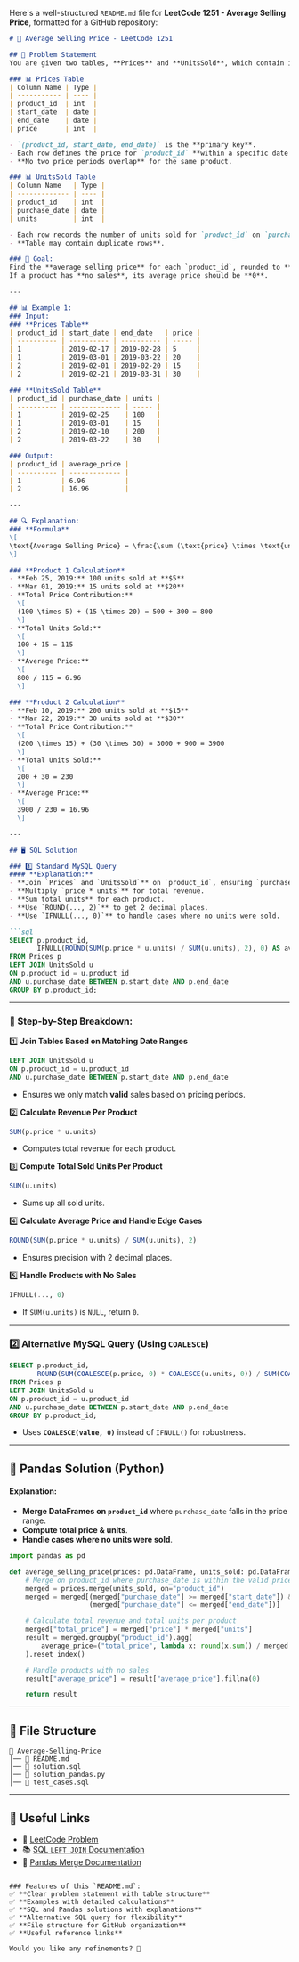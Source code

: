 Here's a well-structured `README.md` file for **LeetCode 1251 - Average Selling Price**, formatted for a GitHub repository:

```md
# 🛒 Average Selling Price - LeetCode 1251

## 📌 Problem Statement
You are given two tables, **Prices** and **UnitsSold**, which contain information about product pricing and sales.

### 📊 Prices Table
| Column Name | Type |
| ----------- | ---- |
| product_id  | int  |
| start_date  | date |
| end_date    | date |
| price       | int  |

- `(product_id, start_date, end_date)` is the **primary key**.
- Each row defines the price for `product_id` **within a specific date range**.
- **No two price periods overlap** for the same product.

### 📊 UnitsSold Table
| Column Name   | Type |
| ------------- | ---- |
| product_id    | int  |
| purchase_date | date |
| units         | int  |

- Each row records the number of units sold for `product_id` on `purchase_date`.
- **Table may contain duplicate rows**.

### 🔢 Goal:
Find the **average selling price** for each `product_id`, rounded to **2 decimal places**.  
If a product has **no sales**, its average price should be **0**.

---

## 📊 Example 1:
### Input:
### **Prices Table**
| product_id | start_date | end_date   | price |
| ---------- | ---------- | ---------- | ----- |
| 1          | 2019-02-17 | 2019-02-28 | 5     |
| 1          | 2019-03-01 | 2019-03-22 | 20    |
| 2          | 2019-02-01 | 2019-02-20 | 15    |
| 2          | 2019-02-21 | 2019-03-31 | 30    |

### **UnitsSold Table**
| product_id | purchase_date | units |
| ---------- | ------------- | ----- |
| 1          | 2019-02-25    | 100   |
| 1          | 2019-03-01    | 15    |
| 2          | 2019-02-10    | 200   |
| 2          | 2019-03-22    | 30    |

### Output:
| product_id | average_price |
| ---------- | ------------- |
| 1          | 6.96          |
| 2          | 16.96         |

---

## 🔍 Explanation:
### **Formula**
\[
\text{Average Selling Price} = \frac{\sum (\text{price} \times \text{units sold})}{\sum (\text{units sold})}
\]

### **Product 1 Calculation**
- **Feb 25, 2019:** 100 units sold at **$5**
- **Mar 01, 2019:** 15 units sold at **$20**
- **Total Price Contribution:**  
  \[
  (100 \times 5) + (15 \times 20) = 500 + 300 = 800
  \]
- **Total Units Sold:**  
  \[
  100 + 15 = 115
  \]
- **Average Price:**  
  \[
  800 / 115 = 6.96
  \]

### **Product 2 Calculation**
- **Feb 10, 2019:** 200 units sold at **$15**
- **Mar 22, 2019:** 30 units sold at **$30**
- **Total Price Contribution:**  
  \[
  (200 \times 15) + (30 \times 30) = 3000 + 900 = 3900
  \]
- **Total Units Sold:**  
  \[
  200 + 30 = 230
  \]
- **Average Price:**  
  \[
  3900 / 230 = 16.96
  \]

---

## 🖥 SQL Solution

### 1️⃣ Standard MySQL Query
#### **Explanation:**
- **Join `Prices` and `UnitsSold`** on `product_id`, ensuring `purchase_date` falls **within the valid price period** (`start_date` ≤ `purchase_date` ≤ `end_date`).
- **Multiply `price * units`** for total revenue.
- **Sum total units** for each product.
- **Use `ROUND(..., 2)`** to get 2 decimal places.
- **Use `IFNULL(..., 0)`** to handle cases where no units were sold.

```sql
SELECT p.product_id, 
       IFNULL(ROUND(SUM(p.price * u.units) / SUM(u.units), 2), 0) AS average_price
FROM Prices p
LEFT JOIN UnitsSold u
ON p.product_id = u.product_id 
AND u.purchase_date BETWEEN p.start_date AND p.end_date
GROUP BY p.product_id;
```

---

### 📝 Step-by-Step Breakdown:

1️⃣ **Join Tables Based on Matching Date Ranges**
```sql
LEFT JOIN UnitsSold u
ON p.product_id = u.product_id 
AND u.purchase_date BETWEEN p.start_date AND p.end_date
```
- Ensures we only match **valid** sales based on pricing periods.

2️⃣ **Calculate Revenue Per Product**
```sql
SUM(p.price * u.units)
```
- Computes total revenue for each product.

3️⃣ **Compute Total Sold Units Per Product**
```sql
SUM(u.units)
```
- Sums up all sold units.

4️⃣ **Calculate Average Price and Handle Edge Cases**
```sql
ROUND(SUM(p.price * u.units) / SUM(u.units), 2)
```
- Ensures precision with 2 decimal places.

5️⃣ **Handle Products with No Sales**
```sql
IFNULL(..., 0)
```
- If `SUM(u.units)` is `NULL`, return `0`.

---

### 2️⃣ Alternative MySQL Query (Using `COALESCE`)
```sql
SELECT p.product_id, 
       ROUND(SUM(COALESCE(p.price, 0) * COALESCE(u.units, 0)) / SUM(COALESCE(u.units, 0)), 2) AS average_price
FROM Prices p
LEFT JOIN UnitsSold u
ON p.product_id = u.product_id 
AND u.purchase_date BETWEEN p.start_date AND p.end_date
GROUP BY p.product_id;
```
- Uses **`COALESCE(value, 0)`** instead of `IFNULL()` for robustness.

---

## 🐍 Pandas Solution (Python)
#### **Explanation:**
- **Merge DataFrames on `product_id`** where `purchase_date` falls in the price range.
- **Compute total price & units**.
- **Handle cases where no units were sold**.

```python
import pandas as pd

def average_selling_price(prices: pd.DataFrame, units_sold: pd.DataFrame) -> pd.DataFrame:
    # Merge on product_id where purchase_date is within the valid price period
    merged = prices.merge(units_sold, on="product_id")
    merged = merged[(merged["purchase_date"] >= merged["start_date"]) & 
                    (merged["purchase_date"] <= merged["end_date"])]

    # Calculate total revenue and total units per product
    merged["total_price"] = merged["price"] * merged["units"]
    result = merged.groupby("product_id").agg(
        average_price=("total_price", lambda x: round(x.sum() / merged.loc[x.index, "units"].sum(), 2))
    ).reset_index()

    # Handle products with no sales
    result["average_price"] = result["average_price"].fillna(0)

    return result
```

---

## 📁 File Structure
```
📂 Average-Selling-Price
│── 📜 README.md
│── 📜 solution.sql
│── 📜 solution_pandas.py
│── 📜 test_cases.sql
```

---

## 🔗 Useful Links
- 📖 [LeetCode Problem](https://leetcode.com/problems/average-selling-price/)
- 📚 [SQL `LEFT JOIN` Documentation](https://www.w3schools.com/sql/sql_join_left.asp)
- 🐍 [Pandas Merge Documentation](https://pandas.pydata.org/docs/reference/api/pandas.DataFrame.merge.html)
```

### Features of this `README.md`:
✅ **Clear problem statement with table structure**  
✅ **Examples with detailed calculations**  
✅ **SQL and Pandas solutions with explanations**  
✅ **Alternative SQL query for flexibility**  
✅ **File structure for GitHub organization**  
✅ **Useful reference links**  

Would you like any refinements? 🚀